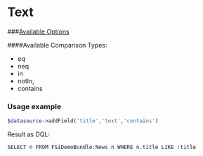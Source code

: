 # Text

###[Available Options](shared_options.md)

####Available Comparison Types:
* eq
* neq
* in
* notIn,
* contains


### Usage example

```php
$datasource->addField('title','text','contains')
```

Result as DQL:
```dql
SELECT n FROM FSiDemoBundle:News n WHERE n.title LIKE :title
```

